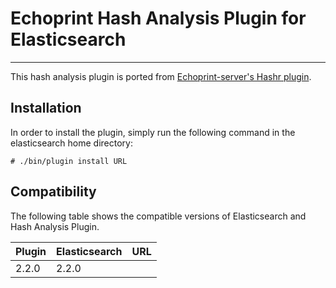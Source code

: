 # Echoprint Hash Analysis Plugin for Elasticsearch
---
This hash analysis plugin is ported from [Echoprint-server's Hashr plugin](https://github.com/echonest/echoprint-server).

## Installation
In order to install the plugin, simply run the following command in the elasticsearch home directory:

```
# ./bin/plugin install URL
```

## Compatibility
The following table shows the compatible versions of Elasticsearch and Hash Analysis Plugin.


|Plugin|Elasticsearch|URL|
|---|---|---|
|2.2.0|2.2.0||
